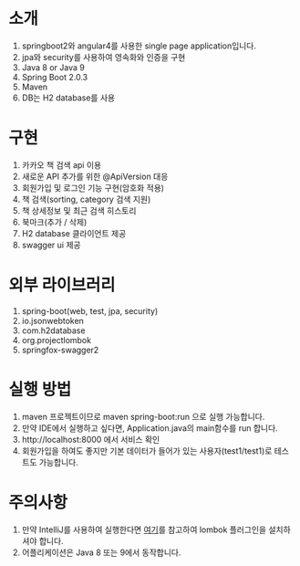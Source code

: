 
# 소개
1. springboot2와 angular4를 사용한 single page application입니다.
2. jpa와 security를 사용하여 영속화와 인증을 구현
3. Java 8 or Java 9
4. Spring Boot 2.0.3
5. Maven
6. DB는 H2 database를 사용

# 구현
1. 카카오 책 검색 api 이용
2. 새로운 API 추가를 위한 @ApiVersion 대응
3. 회원가입 및 로그인 기능 구현(암호화 적용)
4. 책 검색(sorting, category 검색 지원)
5. 책 상세정보 및 최근 검색 히스토리
6. 북마크(추가 / 삭제)
7. H2 database 클라이언트 제공
8. swagger ui 제공

# 외부 라이브러리
1. spring-boot(web, test, jpa, security)
2. io.jsonwebtoken
3. com.h2database
4. org.projectlombok
5. springfox-swagger2

# 실행 방법
1. maven 프로젝트이므로 maven spring-boot:run 으로 실행 가능합니다.
2. 만약 IDE에서 실행하고 싶다면, Application.java의 main함수를 run 합니다. 
3. http://localhost:8000 에서 서비스 확인  
4. 회원가입을 하여도 좋지만 기본 데이터가 들어가 있는 사용자(test1/test1)로 테스트도 가능합니다.

# 주의사항
1. 만약 IntelliJ를 사용하여 실행한다면 [여기](http://blog.woniper.net/229)를 참고하여 lombok 플러그인을 설치하셔야 합니다.
2. 어플리케이션은 Java 8 또는 9에서 동작합니다.
 

